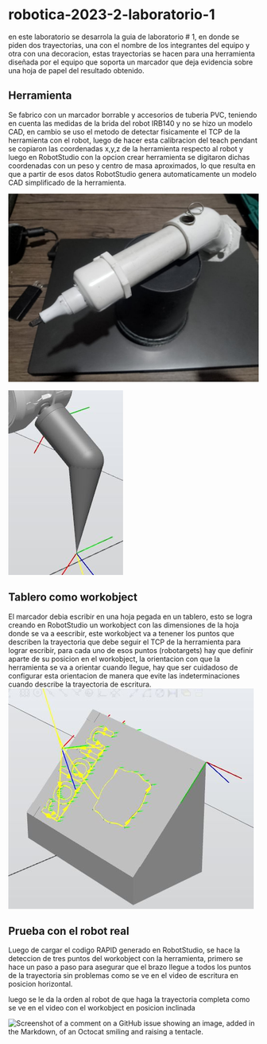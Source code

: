 # robotica-2023-2-laboratorio-1
en este laboratorio se desarrola la guia de laboratorio # 1, en donde se piden dos trayectorias, una con el nombre de los integrantes del equipo y otra con una decoracion, estas trayectorias se hacen para una herramienta diseñada por el equipo que soporta un marcador que deja evidencia sobre una hoja de papel del resultado obtenido. 
## Herramienta
Se fabrico con un marcador borrable y accesorios de tuberia PVC, teniendo en cuenta las medidas de la brida del robot IRB140 y no se hizo un modelo CAD, en cambio se uso el metodo de detectar fisicamente el TCP de la herramienta con el robot, luego de hacer esta calibracion del teach pendant se copiaron las coordenadas x,y,z de la herramienta respecto al robot y luego en RobotStudio con la opcion crear herramienta se digitaron dichas coordenadas con un peso y centro de masa aproximados, lo que resulta en que a partir de esos datos RobotStudio genera automaticamente un modelo CAD simplificado de la herramienta.

![Screenshot of a comment on a GitHub issue showing an image, added in the Markdown, of an Octocat smiling and raising a tentacle.](herramienta.jpeg)

![Screenshot of a comment on a GitHub issue showing an image, added in the Markdown, of an Octocat smiling and raising a tentacle.](cadherramienta.JPG)

## Tablero como workobject
El marcador debia escribir en una hoja pegada en un tablero, esto se logra creando en RobotStudio un workobject con las dimensiones de la hoja donde se va a eescribir, este workobject va a tenener los puntos que describen la trayectoria que debe seguir el TCP de la herramienta para lograr escribir, para cada uno de esos puntos (robotargets) hay que definir aparte de su posicion en el workobject, la orientacion con que la herramienta se va a orientar cuando llegue, hay que ser cuidadoso de configurar esta orientacion de manera que evite las indeterminaciones cuando describe la trayectoria de escritura. 
![Screenshot of a comment on a GitHub issue showing an image, added in the Markdown, of an Octocat smiling and raising a tentacle.](workobject.JPG)


## Prueba con el robot real
Luego de cargar el codigo RAPID generado en RobotStudio, se hace la deteccion de tres puntos del workobject con la herramienta, primero se hace un paso a paso para asegurar que el brazo llegue a todos los puntos de la trayectoria sin problemas como se ve en el video de escritura en posicion horizontal.

luego se le da la orden al robot de que haga la trayectoria completa como se ve en el video con el workobject en posicion inclinada

![Screenshot of a comment on a GitHub issue showing an image, added in the Markdown, of an Octocat smiling and raising a tentacle.](https://youtu.be/Gnh0GfuLM-Y)

